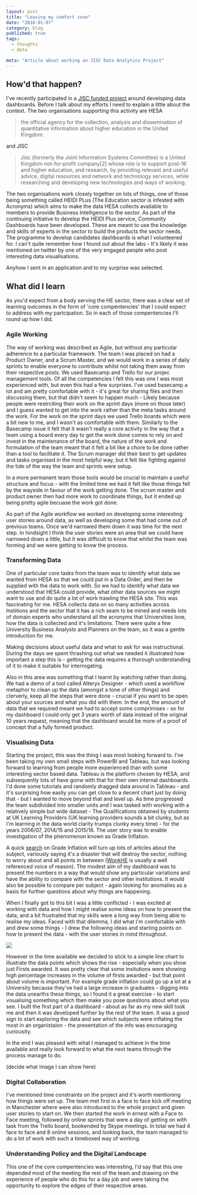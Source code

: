 ```yaml
---
layout: post
title: "Leaving my comfort zone"
date: "2018-01-07"
category: blog
published: true
tags:
  - thoughts
  - data

meta: "Article about working on JISC Data Analytics Project"
---
```

## How'd that happen?

I've recently participated in a [JISC funded project][labs] around developing data dashboards. Before I talk about my efforts I need to explain a little about the context. The two organisations supporting this activity are HESA

> the official agency for the collection, analysis and dissemination of quantitative information about higher education in the United Kingdom.

and JISC

> Jisc (formerly the Joint Information Systems Committee) is a United Kingdom not-for-profit company[2] whose role is to support post-16 and higher education, and research, by providing relevant and useful advice, digital resources and network and technology services, while researching and developing new technologies and ways of working.

The two organisations work closely together on lots of things, one of those being something called HEIDI PLus (The Education sector is infested with Acronyms) which aims to make the data HESA collects available to members to provide Business Intelligence to the sector. As part of the continuing initiative to develop the HEIDI Plus service, Community Dashboards have been developed. These are meant to use the knowledge and skills of experts in the sector to build the products the sector needs. The programme to develop candidates dashboards is what I volunteered for. I can't quite remember how I found out about the labs - It's likely it was mentioned on twitter by one of the very engaged people who post interesting data visualisations. 

Anyhow I sent in an application and to my surprise was selected.


## What did I learn

As you'd expect from a body serving the HE sector, there was a clear set of learning outcomes in the form of 'core compentencies' that I could expect to address with my partcipation. So in each of those compentencies I'll round up how I did.

### Agile Working

The way of working was described as Agile, but without any particular adherence to a particular framework. The team I was placed on had a Product Owner, and a Scrum Master, and we would work in a series of daily sprints to enable everyone to contribute whilst not taking them away from their respective posts. We used Basecamp and Trello for our projec management tools. Of all the competencies I felt this was one I was most experienced with, but even this had a few surprises. I've used basecamp a lot and am pretty comfortable with it - it's great for sharing files and then discussing them, but that didn't seem to happen much - Likely because people were restrciting their work on the sprint days (more on those later) and I guess wanted to get into the work rather than the meta tasks around the work. For the work on the sprint days we used Trello boards which were a bit new to me, and I wasn't as comfortable with them. Similarly to the Basecamp issue it felt that it wasn't really a core activity in the way that a team using a board every day to get the work done comes to rely on and invest in the maintenance of the board, the nature of the work and formulation of the team meant that it felt a bit like a chore to be done rather than a tool to facilitate it. The Scrum manager did their best to get updates and tasks organised in the most helpful way, but it felt like fighting against the tide of the way the team and sprints were setup.

In a more permanent team those tools would be crucial to maintain a useful structure and focus - with the limited time we had it felt like those things fell by the wayside in favour of the work getting done. The scrum master and product owner then had more work to coordinate things, but it ended up being pretty agile becuase the work got done.

As part of the Agile workflow we worked on developing some interesting user stories around data, as well as developing some that had come out of previous teams. Once we'd narrowed them down it was time for the next step. In hindsight I think the user stories were an area that we could have narrowed down a little, but it was difficult to know that whilst the team was forming and we were getting to know the process.


### Transforming Data

One of particular core tasks from the team was to identify what data we wanted from HESA so that we could put in a Data Order, and then be supplied with the data to work with. So we had to identify what data we understood that HESA could provide, what other data sources we might want to use and do quite a lot of work trawling the HESA site. This was fascinating for me. HESA collects data on so many activities across Institions and the sector that it has a rich seam to be mined and needs lots of domain experts who understand all the acronyms that Universities love, how the data is collected and it's limitations. There were quite a few University Business Analysts and Planners on the team, so it was a gentle introduction for me. 

Making decisions about useful data and what to ask for was instructional. During the days we spent thrashing out what we needed it illustrated how important a step this is - getting the data requires a thorough understanding of it to make it suitable for interrogating.

Also in this area was something that I learnt by watching rather than doing. We had a demo of a tool called Alteryx Designer - which used a workflow metaphor to clean up the data (amongst a tone of other things) and clerverly, keep all the steps that were done - crucial if you want to be open about your sources and what you did with them. In the end, the amount of data that we required meant we had to accept some comprimises - so for my dashboard I could only get 3 years worth of data instead of the original 10 years request, meaning that the dashboard would be more of a proof of concept that a fully formed product.


### Visualising Data

Starting the project, this was the thing I was most looking forward to. I've been taking my own small steps with PowerBI and Tableau, but was looking forward to learning from people more experienced than with some interesting sector based data. Tableau is the platform chosen by HESA, and subsequently lots of have gonw with that for their own internal dashboards. I'd done some tutorials and randomly dragged data around in Tableau - and it's surprising how easliy you can get close to a decent chart just by doing that - but I wanted to move beyond that and level up. As time progressed the team subdivided into smaller units and I was tasked with working with a relatively simple but wide dataset - The Qualifications obtained by students at UK Learning Providers (UK learning providers sounds a bit clunky, but as I'm learning in the data world clarity trumps clunky every time) - for the years 2006/07, 2014/15 and 2015/16. The user story was to enable investigation of the phenomenon known as Grade Inflation. 

A quick [search][search] on Grade Inflation will turn up lots of articles about the subject, variously saying it's a disaster that will destroy the sector, nothing to worry about and all points in between ([WonkHE][wonkhe] is usually a well referenced voice of reason). The modest aim of my dashboard was to present the numbers in a way that would show any particular variations and have the ability to compare with the sector and other institutions. It would also be possible to compare per subject - again looking for anomalies as a basis for further questions about why things are happening.

When I finally got to this bit I was a little conflicted - I was excited at working with data and how I might realise some ideas on how to present the data, and a bit frustrated that my skills were a long way from being able to realise my ideas. Faced with that dilemma, I did what I'm comfortable with and drew some things - I drew the following ideas and starting points on how to present the data - with the user stories in mind throughout. 


![](/images/datasketches.jpg)

However in the time available we decided to stick to a simple line chart to illustrate the data points which shows the rise - especially when you show just Firsts awarded. It was pretty clear that some insitutions were showing high percentage increases in the volume of firsts awarded - but that point about volume is important. For example grade inflation could go up a lot at a University because they've had a large increase in graduates - digging into the data unearths these things, so I found it a great exercise - to start visualising something which then make you pose questions about what you see. I built the first part of a dashboard - about as far as my new skill took me and then it was developed further by the rest of the team. It was a good sign to start exploring the data and see which subjects were inflating the most in an organistaion - the presentation of the info was encouraging curiousity.

In the end I was pleased with what I managed to achieve in the time available and really look forward to what the next teams through the process manage to do.

(decide what image I can show here)

### Digital Collaboration

I've mentioned time constraints on the project and it's worth mentioning how things were set up. The team met first in a face to face kick off meeting in Manchester where were also introduced to the whole project and given user stories to start on. We then started the work in ernest with a Face to Face meeting, followed by online sprints that were a day of getting on with task from the Trello board, bookended by Skype meetings.  In total we had 4 face to face and 8 online sessions, and looking back, the team managed to do a lot of work with such a timeboxed way of working.

### Understanding Policy and the Digital Landscape

This one of the core compentencies was interesting, I'd say that this one depended most of the meeting the rest of the team and drawing on the experience of people who do this for a day job and were taking the opportunity to explore the edges of their respective areas.


[jiscref]: https://www.jisc.ac.uk/guides/data-visualisation]
[heidiplus]: https://www.hesa.ac.uk/services/heidi-plus
[labs]: https://business-intelligence.ac.uk/analytics-labs/
[search]: https://www.google.co.uk/search?q=grade+inflation
[wonkhe]: http://wonkhe.com/